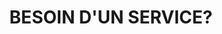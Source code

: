 ---
title : "BESOIN D'UN SERVICE?"
bg_image : "images/backgrounds/need-service.jpg"
button:
  enable : true
  label : "CONTACTEZ-MOI!"
  link : "#contact"


# custom style
custom_class: "" 
custom_attributes: "" 
custom_css: ""
---